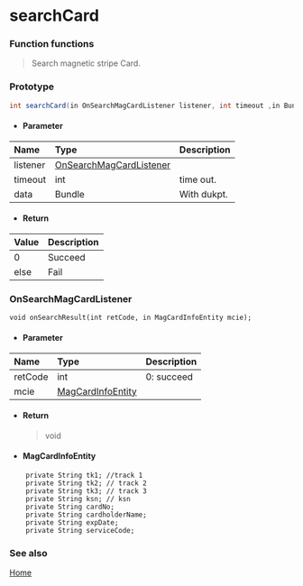 # searchCard

### Function functions
> Search magnetic stripe Card.

### Prototype

```java
int searchCard(in OnSearchMagCardListener listener, int timeout ,in Bundle data);
```

- #### Parameter
| Name     | Type                                                | Description |
| :------- | :-------------------------------------------------- | :---------- |
| listener | [OnSearchMagCardListener](#OnSearchMagCardListener) |             |
| timeout  | int                                                 | time out.   |
| data     | Bundle                                              | With dukpt. |


- #### Return
| Value | Description |
| :---- | :---------- |
| 0     | Succeed     |
| else  | Fail        |

### OnSearchMagCardListener

```
void onSearchResult(int retCode, in MagCardInfoEntity mcie);
```

- #### Parameter
| Name    | Type                                    | Description |
| :------ | :-------------------------------------- | :---------- |
| retCode | int                                     | 0: succeed  |
| mcie    | [MagCardInfoEntity](#MagCardInfoEntity) |             |

  

- #### Return

  > void

- #### MagCardInfoEntity

```
	private String tk1; //track 1
	private String tk2; // track 2
	private String tk3; // track 3
	private String ksn; // ksn
	private String cardNo;
	private String cardholderName;
	private String expDate;
	private String serviceCode;
```





### See also

[Home](../README.md) 

